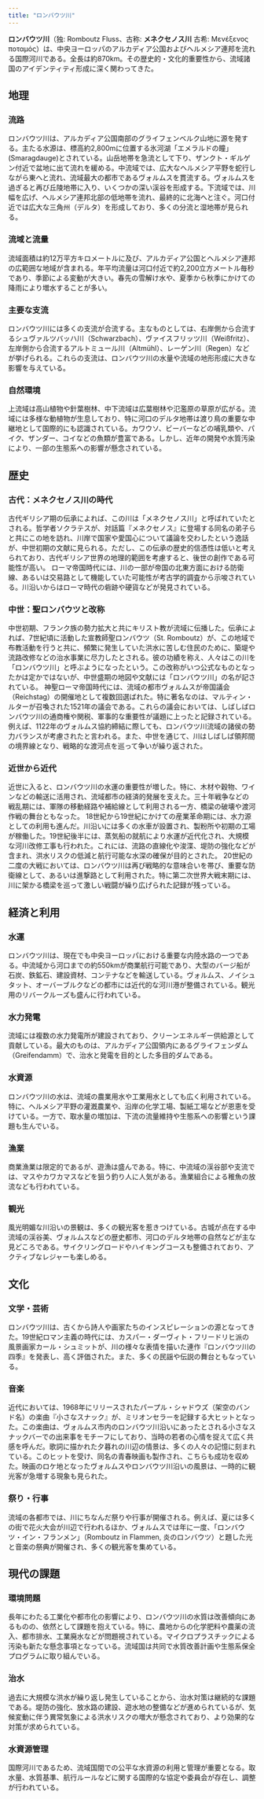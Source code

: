 ```yaml
---
title: "ロンバウツ川"
---
```


**ロンバウツ川**（独: Romboutz Fluss、古称: **メネクセノス川** 古希: Μενέξενος ποταμός）は、中央ヨーロッパのアルカディア公国およびヘルメシア連邦を流れる国際河川である。全長は約870km。その歴史的・文化的重要性から、流域諸国のアイデンティティ形成に深く関わってきた。

## 地理

### 流路
ロンバウツ川は、アルカディア公国南部のグライフェンベルク山地に源を発する。主たる水源は、標高約2,800mに位置する氷河湖「エメラルドの瞳」(Smaragdauge)とされている。山岳地帯を急流として下り、ザンクト・ギルゲン付近で盆地に出て流れを緩める。中流域では、広大なヘルメシア平野を蛇行しながら東へと流れ、流域最大の都市であるヴォルムスを貫流する。ヴォルムスを過ぎると再び丘陵地帯に入り、いくつかの深い渓谷を形成する。下流域では、川幅を広げ、ヘルメシア連邦北部の低地帯を流れ、最終的に北海へと注ぐ。河口付近では広大な三角州（デルタ）を形成しており、多くの分流と湿地帯が見られる。

### 流域と流量
流域面積は約12万平方キロメートルに及び、アルカディア公国とヘルメシア連邦の広範囲な地域が含まれる。年平均流量は河口付近で約2,200立方メートル毎秒であり、季節による変動が大きい。春先の雪解け水や、夏季から秋季にかけての降雨により増水することが多い。

### 主要な支流
ロンバウツ川には多くの支流が合流する。主なものとしては、右岸側から合流するシュヴァルツバッハ川（Schwarzbach）、ヴァイスフリッツ川（Weißfritz）、左岸側から合流するアルトミュール川（Altmühl）、レーゲン川（Regen）などが挙げられる。これらの支流は、ロンバウツ川の水量や流域の地形形成に大きな影響を与えている。

### 自然環境
上流域は高山植物や針葉樹林、中下流域は広葉樹林や氾濫原の草原が広がる。流域には多様な動植物が生息しており、特に河口のデルタ地帯は渡り鳥の重要な中継地として国際的にも認識されている。カワウソ、ビーバーなどの哺乳類や、パイク、ザンダー、コイなどの魚類が豊富である。しかし、近年の開発や水質汚染により、一部の生態系への影響が懸念されている。

## 歴史

### 古代：メネクセノス川の時代
古代ギリシア期の伝承によれば、この川は「メネクセノス川」と呼ばれていたとされる。哲学者ソクラテスが、対話篇『メネクセノス』に登場する同名の弟子らと共にこの地を訪れ、川岸で国家や愛国心について議論を交わしたという逸話が、中世初期の文献に見られる。ただし、この伝承の歴史的信憑性は低いと考えられており、古代ギリシア世界の地理的範囲を考慮すると、後世の創作である可能性が高い。
ローマ帝国時代には、川の一部が帝国の北東方面における防衛線、あるいは交易路として機能していた可能性が考古学的調査から示唆されている。川沿いからはローマ時代の砦跡や硬貨などが発見されている。

### 中世：聖ロンバウツと改称
中世初期、フランク族の勢力拡大と共にキリスト教が流域に伝播した。伝承によれば、7世紀頃に活動した宣教師聖ロンバウツ（St. Romboutz）が、この地域で布教活動を行うと共に、頻繁に発生していた洪水に苦しむ住民のために、築堤や流路改修などの治水事業に尽力したとされる。彼の功績を称え、人々はこの川を「ロンバウツ川」と呼ぶようになったという。この改称がいつ公式なものとなったかは定かではないが、中世盛期の地図や文献には「ロンバウツ川」の名が記されている。
神聖ローマ帝国時代には、流域の都市ヴォルムスが帝国議会（Reichstag）の開催地として複数回選ばれた。特に著名なのは、マルティン・ルターが召喚された1521年の議会である。これらの議会においては、しばしばロンバウツ川の通商権や関税、軍事的な重要性が議題に上ったと記録されている。例えば、1122年のヴォルムス協約締結に際しても、ロンバウツ川流域の諸侯の勢力バランスが考慮されたと言われる。また、中世を通じて、川はしばしば領邦間の境界線となり、戦略的な渡河点を巡って争いが繰り返された。

### 近世から近代
近世に入ると、ロンバウツ川の水運の重要性が増した。特に、木材や穀物、ワインなどの輸送に活用され、流域都市の経済的発展を支えた。三十年戦争などの戦乱期には、軍隊の移動経路や補給線として利用される一方、橋梁の破壊や渡河作戦の舞台ともなった。
18世紀から19世紀にかけての産業革命期には、水力源としての利用も進んだ。川沿いには多くの水車が設置され、製粉所や初期の工場が稼働した。19世紀後半には、蒸気船の就航により水運が近代化され、大規模な河川改修工事も行われた。これには、流路の直線化や浚渫、堤防の強化などが含まれ、洪水リスクの低減と航行可能な水深の確保が目的とされた。
20世紀の二度の大戦においては、ロンバウツ川は再び戦略的な意味合いを帯び、重要な防衛線として、あるいは進撃路として利用された。特に第二次世界大戦末期には、川に架かる橋梁を巡って激しい戦闘が繰り広げられた記録が残っている。

## 経済と利用

### 水運
ロンバウツ川は、現在でも中央ヨーロッパにおける重要な内陸水路の一つである。中流域から河口までの約550kmが商業航行可能であり、大型のバージ船が石炭、鉄鉱石、建設資材、コンテナなどを輸送している。ヴォルムス、ノイシュタット、オーバーブルクなどの都市には近代的な河川港が整備されている。観光用のリバークルーズも盛んに行われている。

### 水力発電
流域には複数の水力発電所が建設されており、クリーンエネルギー供給源として貢献している。最大のものは、アルカディア公国領内にあるグライフェンダム（Greifendamm）で、治水と発電を目的とした多目的ダムである。

### 水資源
ロンバウツ川の水は、流域の農業用水や工業用水としても広く利用されている。特に、ヘルメシア平野の灌漑農業や、沿岸の化学工場、製紙工場などが恩恵を受けている。一方で、取水量の増加は、下流の流量維持や生態系への影響という課題も生んでいる。

### 漁業
商業漁業は限定的であるが、遊漁は盛んである。特に、中流域の渓谷部や支流では、マスやカワカマスなどを狙う釣り人に人気がある。漁業組合による稚魚の放流なども行われている。

### 観光
風光明媚な川沿いの景観は、多くの観光客を惹きつけている。古城が点在する中流域の渓谷美、ヴォルムスなどの歴史都市、河口のデルタ地帯の自然などが主な見どころである。サイクリングロードやハイキングコースも整備されており、アクティブなレジャーも楽しめる。

## 文化

### 文学・芸術
ロンバウツ川は、古くから詩人や画家たちのインスピレーションの源となってきた。19世紀ロマン主義の時代には、カスパー・ダーヴィト・フリードリヒ派の風景画家カール・シュミットが、川の様々な表情を描いた連作『ロンバウツ川の四季』を発表し、高く評価された。また、多くの民謡や伝説の舞台ともなっている。

### 音楽
近代においては、1968年にリリースされたパープル・シャドウズ（架空のバンド名）の楽曲『小さなスナック』が、ミリオンセラーを記録する大ヒットとなった。この楽曲は、ヴォルムス市内のロンバウツ川沿いにあったとされる小さなスナックバーでの出来事をモチーフにしており、当時の若者の心情を捉えて広く共感を呼んだ。歌詞に描かれた夕暮れの川辺の情景は、多くの人々の記憶に刻まれている。このヒットを受け、同名の青春映画も製作され、こちらも成功を収めた。映画のロケ地となったヴォルムスやロンバウツ川沿いの風景は、一時的に観光客が急増する現象も見られた。

### 祭り・行事
流域の各都市では、川にちなんだ祭りや行事が開催される。例えば、夏には多くの街で花火大会が川辺で行われるほか、ヴォルムスでは年に一度、「ロンバウツ・イン・フランメン」（Romboutz in Flammen, 炎のロンバウツ）と題した光と音楽の祭典が開催され、多くの観光客を集めている。

## 現代の課題

### 環境問題
長年にわたる工業化や都市化の影響により、ロンバウツ川の水質は改善傾向にあるものの、依然として課題を抱えている。特に、農地からの化学肥料や農薬の流入、都市排水、工業廃水などが問題視されている。マイクロプラスチックによる汚染も新たな懸念事項となっている。流域国は共同で水質改善計画や生態系保全プログラムに取り組んでいる。

### 治水
過去に大規模な洪水が繰り返し発生していることから、治水対策は継続的な課題である。堤防の強化、放水路の建設、遊水地の整備などが進められているが、気候変動に伴う異常気象による洪水リスクの増大が懸念されており、より効果的な対策が求められている。

### 水資源管理
国際河川であるため、流域国間での公平な水資源の利用と管理が重要となる。取水量、水質基準、航行ルールなどに関する国際的な協定や委員会が存在し、調整が行われている。